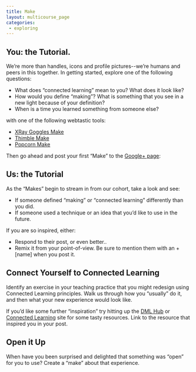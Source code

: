 ```yaml
---
title: Make
layout: multicourse_page
categories:
 - exploring
---
```



## You: the Tutorial.

We’re more than handles, icons and profile pictures--we’re humans and peers in this together. In getting started, explore one of the following questions:

* What does “connected learning” mean to you? What does it look like?
* How would you define “making”? What is something that you see in a new light because of your definition?
* When is a time you learned something from someone else?

with one of the following webtastic tools:


* [XRay Goggles Make](https://goggles.webmaker.org/)
* [Thimble Make](https://thimble.webmaker.org/en-US)
* [Popcorn Make](https://popcorn.webmaker.org/en-US)

Then go ahead and post your first “Make” to the [Google+ page](https://plus.google.com/u/0/communities/106022863174952221205/stream/4723a453-f65d-49c4-a44e-cae2b9dbada1): 


## Us: the Tutorial

As the “Makes” begin to stream in from our cohort, take a look and see:

* If someone defined “making” or “connected learning” differently than you did. 
* If someone used a technique or an idea that you’d like to use in the future. 


If you are so inspired, either:


* Respond to their post, or even better.. 
* Remix it from your point-of-view. Be sure to mention them with an +[name] when you post it.

## Connect Yourself to Connected Learning

Identify an exercise in your teaching practice that you might redesign using Connected Learning principles. Walk us through how you “usually” do it, and then what your new experience would look like. 

If you’d like some further “inspiration” try hitting up the [DML Hub](http://dmlhub.net/research) or [Connected Learning](http://connectedlearning.tv/) site for some tasty resources. Link to the resource that inspired you in your post.

## Open it Up

When have you been surprised and delighted that something was “open” for you to use? Create a “make” about that experience.
